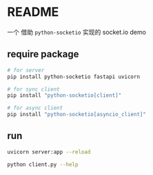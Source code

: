 # README

一个 借助 `python-socketio` 实现的 socket.io demo

## require package

```bash
# for server
pip install python-socketio fastapi uvicorn

# for sync client
pip install "python-socketio[client]"

# for async client
pip install "python-socketio[asyncio_client]"
```

## run

```bash
uvicorn server:app --reload

python client.py --help
```
